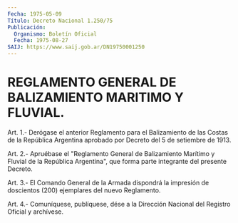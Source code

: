```yaml
---
Fecha: 1975-05-09
Título: Decreto Nacional 1.250/75
Publicación:
  Organismo: Boletín Oficial
  Fecha: 1975-08-27
SAIJ: https://www.saij.gob.ar/DN19750001250
---
```

# REGLAMENTO GENERAL DE BALIZAMIENTO MARITIMO Y FLUVIAL.

<a id="1"></a>
Art.  1.- Derógase el anterior Reglamento para el Balizamiento de las Costas  de la República Argentina aprobado por Decreto del 5 de setiembre de 1913.

<a id="2"></a>
Art.  2.-  Apruébase  el  "Reglamento  General de Balizamiento Marítimo  y  Fluvial de la República Argentina",  que  forma  parte integrante del presente Decreto.

<a id="3"></a>
Art. 3.- El Comando General de la Armada dispondrá la impresión de doscientos (200) ejemplares del nuevo Reglamento.

<a id="4"></a>
Art. 4.- Comuníquese, publíquese, dése a la Dirección Nacional del Registro Oficial y archívese.